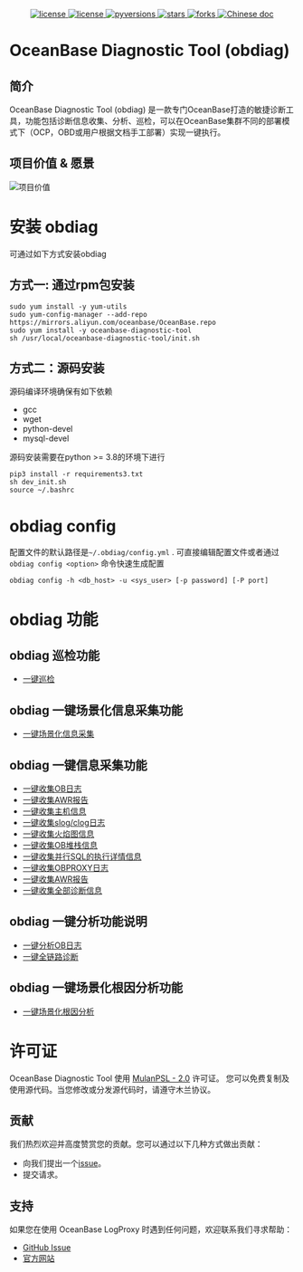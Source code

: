<p align="center">
    <a href="https://github.com/oceanbase/oceanbase-diagnostic-tool/blob/master/LICENSE">
        <img alt="license" src="https://img.shields.io/badge/license-MulanPubL--2.0-blue" />
    </a>
    <a href="https://github.com/oceanbase/oceanbase-diagnostic-tool/releases/latest">
        <img alt="license" src="https://img.shields.io/badge/dynamic/json?color=blue&label=release&query=tag_name&url=https%3A%2F%2Fapi.github.com%2Frepos%2Foceanbase%2Foceanbase-diagnostic-tool%2Freleases%2Flatest" />
    </a>
    <a href="https://img.shields.io/badge/python%20-3.8.0%2B-blue.svg">
        <img alt="pyversions" src="https://img.shields.io/badge/python%20-3.8.0%2B-blue.svg" />
    </a>
    <a href="https://github.com/oceanbase/oceanbase-diagnostic-tool">
        <img alt="stars" src="https://img.shields.io/badge/dynamic/json?color=blue&label=stars&query=stargazers_count&url=https%3A%2F%2Fapi.github.com%2Frepos%2Foceanbase%2Foceanbase-diagnostic-tool" />
    </a>
    <a href="https://github.com/oceanbase/oceanbase-diagnostic-tool">
        <img alt="forks" src="https://img.shields.io/badge/dynamic/json?color=blue&label=forks&query=forks&url=https%3A%2F%2Fapi.github.com%2Frepos%2Foceanbase%2Foceanbase-diagnostic-tool" />
    </a>
    <a href="https://www.oceanbase.com/docs/obdiag-cn">
        <img alt="Chinese doc" src="https://img.shields.io/badge/文档-简体中文-blue" />
    </a>
</p>

# OceanBase Diagnostic Tool (obdiag)

## 简介
OceanBase Diagnostic Tool (obdiag) 是一款专门OceanBase打造的敏捷诊断工具，功能包括诊断信息收集、分析、巡检，可以在OceanBase集群不同的部署模式下（OCP，OBD或用户根据文档手工部署）实现一键执行。

## 项目价值 & 愿景

![项目价值](./images/obdiag_cn.png)

# 安装 obdiag

可通过如下方式安装obdiag

## 方式一: 通过rpm包安装
```shell script
sudo yum install -y yum-utils
sudo yum-config-manager --add-repo https://mirrors.aliyun.com/oceanbase/OceanBase.repo
sudo yum install -y oceanbase-diagnostic-tool
sh /usr/local/oceanbase-diagnostic-tool/init.sh
```

## 方式二：源码安装
源码编译环境确保有如下依赖
- gcc
- wget
- python-devel
- mysql-devel

源码安装需要在python >= 3.8的环境下进行

```shell
pip3 install -r requirements3.txt
sh dev_init.sh
source ~/.bashrc
```

# obdiag config
配置文件的默认路径是`~/.obdiag/config.yml` . 可直接编辑配置文件或者通过`obdiag config <option>` 命令快速生成配置
```shell script
obdiag config -h <db_host> -u <sys_user> [-p password] [-P port]
```

# obdiag 功能

## obdiag 巡检功能
- [一键巡检](./docs/check.md)

## obdiag 一键场景化信息采集功能
- [一键场景化信息采集](./docs/gather_scene.md)

## obdiag 一键信息采集功能

- [一键收集OB日志](./docs/gather_ob_log.md)
- [一键收集AWR报告](./docs/gather_awr.md)
- [一键收集主机信息](./docs/gather_sysstat.md)
- [一键收集slog/clog日志](./docs/gather_admin.md)
- [一键收集火焰图信息](./docs/gather_perf.md)
- [一键收集OB堆栈信息](./docs/gather_ob_stack.md)
- [一键收集并行SQL的执行详情信息](./docs/gather_sql_plan_monitor.md)
- [一键收集OBPROXY日志](./docs/gather_obproxy_log.md)
- [一键收集AWR报告](./docs/gather_awr.md)
- [一键收集全部诊断信息](./docs/gather_all.md)

## obdiag 一键分析功能说明
- [一键分析OB日志](./docs/analyze_ob_log.md)
- [一键全链路诊断](./docs/analyze_flt_trace.md)

## obdiag 一键场景化根因分析功能
- [一键场景化根因分析](./docs/rca.md)

# 许可证

OceanBase Diagnostic Tool 使用 [MulanPSL - 2.0](http://license.coscl.org.cn/MulanPSL2) 许可证。
您可以免费复制及使用源代码。当您修改或分发源代码时，请遵守木兰协议。


## 贡献

我们热烈欢迎并高度赞赏您的贡献。您可以通过以下几种方式做出贡献：

- 向我们提出一个[issue](https://github.com/oceanbase/oceanbase-diagnostic-tool/issues)。
- 提交请求。

## 支持

如果您在使用 OceanBase LogProxy 时遇到任何问题，欢迎联系我们寻求帮助：

- [GitHub Issue](https://github.com/oceanbase/oceanbase-diagnostic-tool/issues)
- [官方网站](https://www.oceanbase.com/docs/obdiag-cn)
